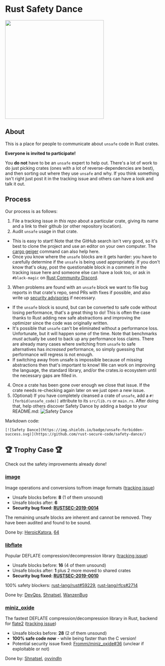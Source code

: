 # Rust Safety Dance

<img src="https://raw.githubusercontent.com/rust-secure-code/safety-dance/master/img/safety-dance.png" width="320">

## About

This is a place for people to communicate about `unsafe` code in Rust crates.

**Everyone is invited to participate!**

You **do not** have to be an `unsafe` expert to help out. There's a lot of work
to do just picking crates (ones with a lot of reverse-dependencies are best),
and then sorting out where they use `unsafe` and why. If you think something
isn't right just post it in the tracking issue and others can have a look and
talk it out.

## Process

Our process is as follows:

1) File a tracking issue _in this repo_ about a particular crate, giving its
   name and a link to their github (or other repository location).
2) Audit `unsafe` usage in that crate.
  * This is easy to start! Note that the GitHub search isn't very good, so it's
    best to clone the project and use an editor on your own computer. The
    [cargo geiger](https://github.com/anderejd/cargo-geiger) command can also
    help here.
  * Once you know where the `unsafe` blocks are it gets harder: you have to
    carefully determine if the `unsafe` is being used appropriately. If you
    don't know that's okay, post the questionable block in a comment in the
    tracking issue here  and someone else can have a look too, or ask in
    `#black-magic` on [Rust Community Discord](https://discord.gg/aVESxV8).
3) When problems are found with an `unsafe` block we want to file bug reports in
   that crate's repo, send PRs with fixes if possible, and also write up
   [security advisories](https://github.com/RustSec/advisory-db) if necessary.
  * If the `unsafe` block is sound, but can be converted to safe code without
    losing performance, that's a great thing to do! This is often the case
    thanks to Rust adding new safe abstractions and improving the optimizer
    since the code was originally written.
  * It's possible that `unsafe` can't be eliminated without a performance
    loss. Unfortunate, but it will happen some of the time. Note that benchmarks
    _must_ actually be used to back up any performance loss claims. There are
    already many cases where switching from `unsafe` to safe alternatives has
    _increased_ performance, so simply guessing that performance will regress
    is not enough.
  * If switching away from unsafe is impossible because of missing abstractions
    then that's important to know! We can work on improving the language, the
    standard library, and/or the crates.io ecosystem until the necessary gaps
    are filled in.
4) Once a crate has been gone over enough we close that issue. If the crate
   needs re-checking again later on we just open a new issue.
5) (Optional) If you have completely cleansed a crate of `unsafe`, add a
   `#![forbid(unsafe_code)]` attribute to its `src/lib.rs` or `main.rs`.
   After doing that, help others discover Safety Dance by adding a badge to
   your README.md: ![Safety Dance](https://img.shields.io/badge/unsafe-forbidden-success.svg)

Markdown code:

```
[![Safety Dance](https://img.shields.io/badge/unsafe-forbidden-success.svg)](https://github.com/rust-secure-code/safety-dance/)
```

## 🏆 Trophy Case 🏆

Check out the safety improvements already done!

### [image](https://crates.io/crates/image)

Image operations and conversions to/from image formats ([tracking issue](https://github.com/rust-secure-code/safety-dance/issues/3))

- Unsafe blocks before: **8** (1 of them unsound)
- Unsafe blocks after: **6**
- **Security bug fixed: [RUSTSEC-2019-0014](https://rustsec.org/advisories/RUSTSEC-2019-0014.html)**

The remaining unsafe blocks are inherent and cannot be removed. They have been audited and found to be sound.

Done by: [HeroicKatora](https://github.com/HeroicKatora), [64](https://github.com/64)

### [libflate](https://crates.io/crates/libflate)

Popular DEFLATE compression/decompression library ([tracking issue](https://github.com/rust-secure-code/safety-dance/issues/1))

- Unsafe blocks before: **16** (4 of them unsound)
- Unsafe blocks after: **1** plus 2 more moved to shared crates
- **Security bug fixed: [RUSTSEC-2019-0010](https://rustsec.org/advisories/RUSTSEC-2019-0010.html)**

100% safety blockers: [rust-lang/rust#59229](https://github.com/rust-lang/rust/issues/59229), [rust-lang/rfcs#2714](https://github.com/rust-lang/rfcs/pull/2714)

Done by: [DevQps](https://github.com/DevQps), [Shnatsel](https://github.com/Shnatsel/), [WanzenBug](https://github.com/WanzenBug/)

### [miniz_oxide](https://crates.io/crates/miniz_oxide)

The fastest DEFLATE compression/decompression library in Rust, backend for [flate2](https://crates.io/crates/flate2) ([tracking issue](https://github.com/rust-secure-code/safety-dance/issues/2))

- Unsafe blocks before: **28** (2 of them unsound)
- **100% safe code now** - while being faster than the C version!
- Potential security issue fixed: [Frommi/miniz_oxide#36](https://github.com/Frommi/miniz_oxide/pull/36) (unclear if exploitable or not)

Done by: [Shnatsel](https://github.com/Shnatsel/), [oyvindln](https://github.com/oyvindln/)
